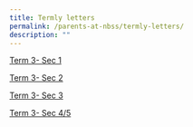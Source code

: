 ```yaml
---
title: Termly letters
permalink: /parents-at-nbss/termly-letters/
description: ""
---
```

[Term 3- Sec 1](/files/nbss%20termly%20letter%202023_term%203%20-%20sec%201.pdf)

[Term 3- Sec 2](/files/nbss%20termly%20letter%202023_term%203%20-%20sec%202.pdf)

[Term 3- Sec 3](/files/nbss%20termly%20letter%202023_term%203%20-%20sec%203.pdf)

[Term 3- Sec 4/5](/files/nbss%20termly%20letter%202023_term%203%20-%20sec%204%20and%205.pdf)